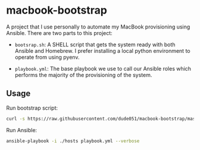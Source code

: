 # macbook-bootstrap

A project that I use personally to automate my MacBook
provisioning using Ansible. There are two parts to this
project:

- `bootsrap.sh`: A SHELL script that gets the system ready with both Ansible and Homebrew. I prefer installing a local python environment to operate from using pyenv.

- `playbook.yml`: The base playbook we use to call our Ansible roles which performs the majority of the provisioning of the system.

## Usage

Run bootstrap script:
```bash
curl -s https://raw.githubusercontent.com/dude051/macbook-bootstrap/master/bootstrap.sh | /bin/bash
```

Run Ansible:
```bash
ansible-playbook -i ./hosts playbook.yml --verbose
```
